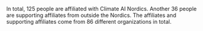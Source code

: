 In total, 125 people are affiliated with Climate AI Nordics. Another 36 people are supporting affiliates from outside the Nordics. The affiliates and supporting affiliates come from 86 different organizations in total.
